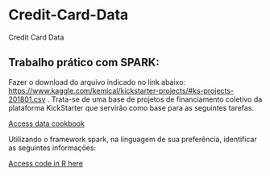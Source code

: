 # Credit-Card-Data
Credit Card Data 

## Trabalho prático com SPARK:
Fazer o download do arquivo indicado no link abaixo: https://www.kaggle.com/kemical/kickstarter-projects/#ks-projects-201801.csv . Trata-se de uma base de projetos de financiamento coletivo da plataforma KickStarter que servirão como base para as seguintes tarefas.

[Access data cookbook](https://github.com/mfigueiro/ChallengeSpark/blob/master/Cookbook.md)

Utilizando o framework spark, na linguagem de sua preferência, identificar as seguintes informações:

[Access code in R here](https://github.com/mfigueiro/ChallengeSpark/blob/master/CodeR.R)
